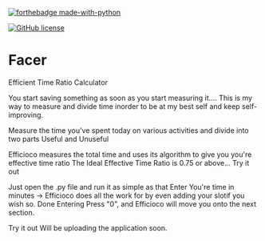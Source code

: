 [![forthebadge made-with-python](http://ForTheBadge.com/images/badges/made-with-python.svg)](https://www.python.org/) 

[![GitHub license](https://img.shields.io/github/license/Naereen/StrapDown.js.svg)](https://github.com/Naereen/StrapDown.js/blob/master/LICENSE)


<h1>         Facer </h1>
<p> Efficient Time Ratio Calculator </p>

You start saving something as soon as you start measuring it....
This is my way to measure and divide time inorder to be at my best self and keep self-improving.

Measure the time you've spent today on various activities and divide into two parts
Useful and Unuseful

Efficioco measures the total time and uses its algorithm to give you you're effective time ratio
The Ideal Effective Time Ratio is 0.75 or above...
Try it out 

Just open the .py file and run it as simple as that
Enter You're time in minutes -> Efficioco does all the work for by even adding your slotif you wish so.
Done Entering Press "0", and Efficioco will move you onto the next section.

Try it out
Will be uploading the application soon.

